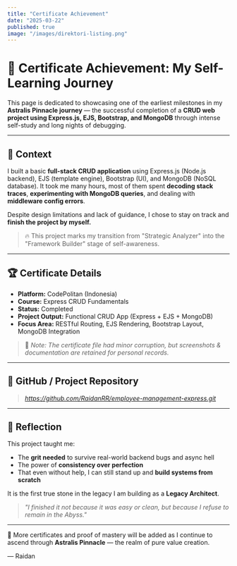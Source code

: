 ```yaml
---
title: "Certificate Achievement"
date: "2025-03-22"
published: true
image: "/images/direktori-listing.png"
---
```


# 🌟 Certificate Achievement: My Self-Learning Journey

This page is dedicated to showcasing one of the earliest milestones in my **Astralis Pinnacle journey** — the successful completion of a **CRUD web project using Express.js, EJS, Bootstrap, and MongoDB** through intense self-study and long nights of debugging.

---

## 🧠 Context

I built a basic **full-stack CRUD application** using Express.js (Node.js backend), EJS (template engine), Bootstrap (UI), and MongoDB (NoSQL database). It took me many hours, most of them spent **decoding stack traces**, **experimenting with MongoDB queries**, and dealing with **middleware config errors**.

Despite design limitations and lack of guidance, I chose to stay on track and **finish the project by myself.**

> 🔥 This project marks my transition from "Strategic Analyzer" into the "Framework Builder" stage of self-awareness.

---

## 🏆 Certificate Details
- **Platform:** CodePolitan (Indonesia)
- **Course:** Express CRUD Fundamentals
- **Status:** Completed
- **Project Output:** Functional CRUD App (Express + EJS + MongoDB)
- **Focus Area:** RESTful Routing, EJS Rendering, Bootstrap Layout, MongoDB Integration

> 📸 *Note: The certificate file had minor corruption, but screenshots & documentation are retained for personal records.*

---

## 📂 GitHub / Project Repository
> *https://github.com/RaidanRR/employee-management-express.git*

---

## 🧭 Reflection
This project taught me:
- The **grit needed** to survive real-world backend bugs and async hell
- The power of **consistency over perfection**
- That even without help, I can still stand up and **build systems from scratch**

It is the first true stone in the legacy I am building as a **Legacy Architect**.

> _"I finished it not because it was easy or clean, but because I refuse to remain in the Abyss."_  

---

🚀 More certificates and proof of mastery will be added as I continue to ascend through **Astralis Pinnacle** — the realm of pure value creation.

— Raidan
